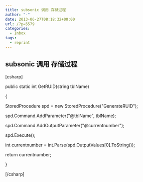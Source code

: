 ```yaml
---
title: subsonic 调用 存储过程
author: "-"
date: 2013-06-27T08:18:32+00:00
url: /?p=5579
categories:
  - Inbox
tags:
  - reprint
---
```

## subsonic 调用 存储过程
[csharp]
  
public static int GetRUID(string tblName)
  
{
  
StoredProcedure spd = new StoredProcedure("GenerateRUID");
  
spd.Command.AddParameter("@tblName", tblName);
  
spd.Command.AddOutputParameter("@currentnumber");
  
spd.Execute();
  
int currentnumber = int.Parse(spd.OutputValues[0].ToString());
  
return currentnumber;
  
}
  
[/csharp]